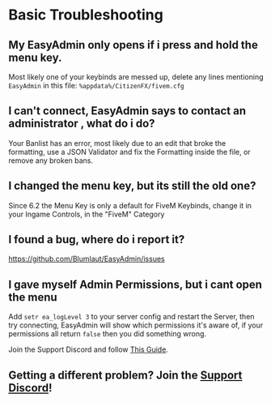 # Basic Troubleshooting


## My EasyAdmin only opens if i press and hold the menu key.

Most likely one of your keybinds are messed up, delete any lines mentioning `EasyAdmin` in this file: `%appdata%/CitizenFX/fivem.cfg`

## I can't connect, EasyAdmin says to contact an administrator , what do i do?

Your Banlist has an error, most likely due to an edit that broke the formatting, use a JSON Validator and fix the Formatting inside the file, or remove any broken bans.

## I changed the menu key, but its still the old one?

Since 6.2 the Menu Key is only a default for FiveM Keybinds, change it in your Ingame Controls, in the "FiveM" Category

## I found a bug, where do i report it?

https://github.com/Blumlaut/EasyAdmin/issues

## I gave myself Admin Permissions, but i cant open the menu

Add `setr ea_logLevel 3` to your server config and restart the Server, then try connecting, EasyAdmin will show which permissions it's aware of, if your permissions all return `false` then you did something wrong.


Join the Support Discord and follow [This Guide](https://easyadmin.readthedocs.io/en/latest/supportfile/).


## Getting a different problem? Join the [Support Discord](https://discord.gg/GugyRU8)! 
